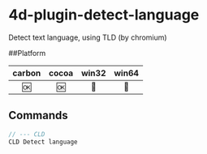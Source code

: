 # 4d-plugin-detect-language
Detect text language, using TLD (by chromium)

##Platform

| carbon | cocoa | win32 | win64 |
|:------:|:-----:|:---------:|:---------:|
|🆗|🆗|🚫|🚫|

Commands
---
```c
// --- CLD
CLD Detect language
```
